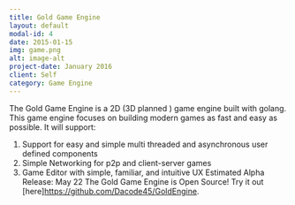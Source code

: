 ```yaml
---
title: Gold Game Engine
layout: default
modal-id: 4
date: 2015-01-15
img: game.png
alt: image-alt
project-date: January 2016
client: Self
category: Game Engine
---
```


The Gold Game Engine is a 2D (3D planned ) game engine built with golang. This
game engine focuses on building modern games as fast and easy as possible.
It will support:
  1. Support for easy and simple multi threaded and asynchronous user defined components
  2. Simple Networking for p2p and client-server games
  3. Game Editor with simple, familiar, and intuitive UX
Estimated Alpha Release: May 22
The Gold Game Engine is Open Source! Try it out [here]https://github.com/Dacode45/GoldEngine.
